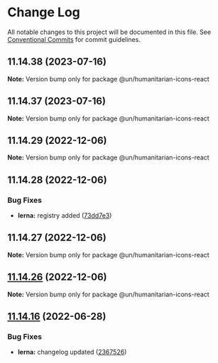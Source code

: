 # Change Log

All notable changes to this project will be documented in this file.
See [Conventional Commits](https://conventionalcommits.org) for commit guidelines.

## 11.14.38 (2023-07-16)

**Note:** Version bump only for package @un/humanitarian-icons-react





## 11.14.37 (2023-07-16)

**Note:** Version bump only for package @un/humanitarian-icons-react





## 11.14.29 (2022-12-06)

**Note:** Version bump only for package @un/humanitarian-icons-react

## 11.14.28 (2022-12-06)

### Bug Fixes

- **lerna:** registry added ([73dd7e3](https://github.com/carbon-design-system/carbon/commit/73dd7e367e91bc1a372aa7e3f841f7f24a1b6934))

## 11.14.27 (2022-12-06)

**Note:** Version bump only for package @un/humanitarian-icons-react

## [11.14.26](https://github.com/carbon-design-system/carbon/compare/@un/humanitarian-icons-react@11.14.25...@un/humanitarian-icons-react@11.14.26) (2022-12-06)

**Note:** Version bump only for package @un/humanitarian-icons-react

## [11.14.16](https://github.com/carbon-design-system/carbon/compare/@un/humanitarian-icons-react@11.14.15...@un/humanitarian-icons-react@11.14.16) (2022-06-28)

### Bug Fixes

- **lerna:** changelog updated ([2367526](https://github.com/carbon-design-system/carbon/commit/236752651f113088dc7bee3921e5c06213c1f72e))
